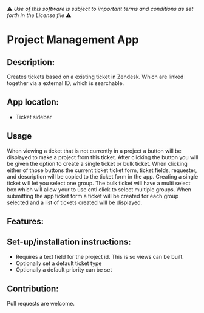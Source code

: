 :warning: *Use of this software is subject to important terms and conditions as set forth in the License file* :warning:

# Project Management App

## Description:

Creates tickets based on a existing ticket in Zendesk. Which are linked together via a external ID, which is searchable.

## App location:

* Ticket sidebar

## Usage
When viewing a ticket that is not currently in a project a button will be displayed to make a project from this ticket. After clicking the button you will be given the option to create a single ticket or bulk ticket. When clicking either of those buttons the current ticket ticket form, ticket fields, requester, and description will be copied to the ticket form in the app. Creating a single ticket will let you select one group. The bulk ticket will have a multi select box which will allow your to use cntl click to select multiple groups. When submitting the app ticket form a ticket will be created for each group selected and a list of tickets created will be displayed.

## Features:

## Set-up/installation instructions:
* Requires a text field for the project id. This is so views can be built.
* Optionally set a default ticket type 
* Optionally a default priority can be set


## Contribution:

Pull requests are welcome.
